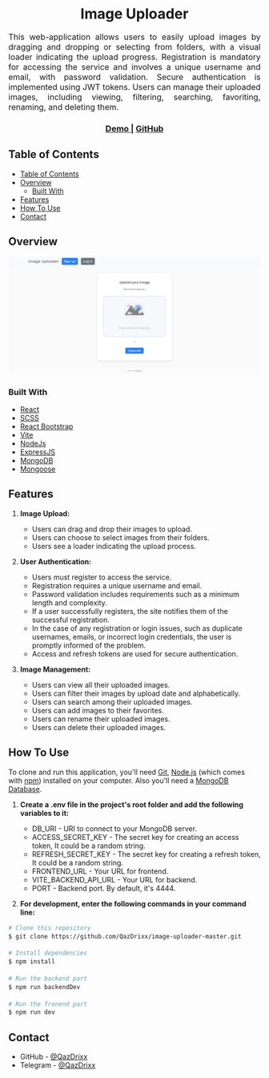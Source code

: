 <h1 align="center">Image Uploader</h1>

<div align="justify" style="font-size: 16px">
   This web-application allows users to easily upload images by dragging and dropping or selecting from folders, with a visual loader indicating the upload progress. Registration is mandatory for accessing the service and involves a unique username and email, with password validation. Secure authentication is implemented using JWT tokens. Users can manage their uploaded images, including viewing, filtering, searching, favoriting, renaming, and deleting them.
</div>

<div align="center" >
  <h3>
    <a href="#">
      Demo
    </a>
    <span> | </span>
    <a href="https://github.com/QazDrixx/image-uploader-master">
      GitHub
    </a>
  </h3>
</div>


## Table of Contents

- [Table of Contents](#table-of-contents)
- [Overview](#overview)
  - [Built With](#built-with)
- [Features](#features)
- [How To Use](#how-to-use)
- [Contact](#contact)

## Overview

![screenshot](./public/screenshot.png)

### Built With

- [React](https://reactjs.org/)
- [SCSS](https://sass-lang.com/)
- [React Bootstrap](https://react-bootstrap.netlify.app/)
- [Vite](https://vitejs.dev/)
- [NodeJs](https://nodejs.org/)
- [ExpressJS](https://expressjs.com/)
- [MongoDB](https://www.mongodb.com/)
- [Mongoose](https://mongoosejs.com/)

## Features

1. **Image Upload:**

   - Users can drag and drop their images to upload.
   - Users can choose to select images from their folders.
   - Users see a loader indicating the upload process.

2. **User Authentication:**

   - Users must register to access the service.
   - Registration requires a unique username and email.
   - Password validation includes requirements such as a minimum length and complexity.
   - If a user successfully registers, the site notifies them of the successful registration.
   - In the case of any registration or login issues, such as duplicate usernames, emails, or incorrect login credentials, the user is promptly informed of the problem.
   - Access and refresh tokens are used for secure authentication.

3. **Image Management:**

   - Users can view all their uploaded images.
   - Users can filter their images by upload date and alphabetically.
   - Users can search among their uploaded images.
   - Users can add images to their favorites.
   - Users can rename their uploaded images.
   - Users can delete their uploaded images.

## How To Use

To clone and run this application, you'll need [Git](https://git-scm.com), [Node.js](https://nodejs.org/en/download/) (which comes with [npm](http://npmjs.com)) installed on your computer. Also you'll need a [MongoDB Database](https://www.mongodb.com/).

1. **Create a .env file in the project's root folder and add the following variables to it:**

   - DB_URI - URI to connect to your MongoDB server.
   - ACCESS_SECRET_KEY - The secret key for creating an access token, It could be a random string.
   - REFRESH_SECRET_KEY - The secret key for creating a refresh token, It could be a random string.
   - FRONTEND_URL - Your URL for frontend.
   - VITE_BACKEND_API_URL - Your URL for backend.
   - PORT - Backend port. By default, it's 4444.

2. **For development, enter the following commands in your command line:**

```bash
# Clone this repository
$ git clone https://github.com/QazDrixx/image-uploader-master.git

# Install dependencies
$ npm install

# Run the backend part
$ npm run backendDev

# Run the fronend part
$ npm run dev
```

## Contact

- GitHub - [@QazDrixx](https://{github.com/your-usermame})
- Telegram - [@QazDrixx](https://t.me/QazDrixx)
